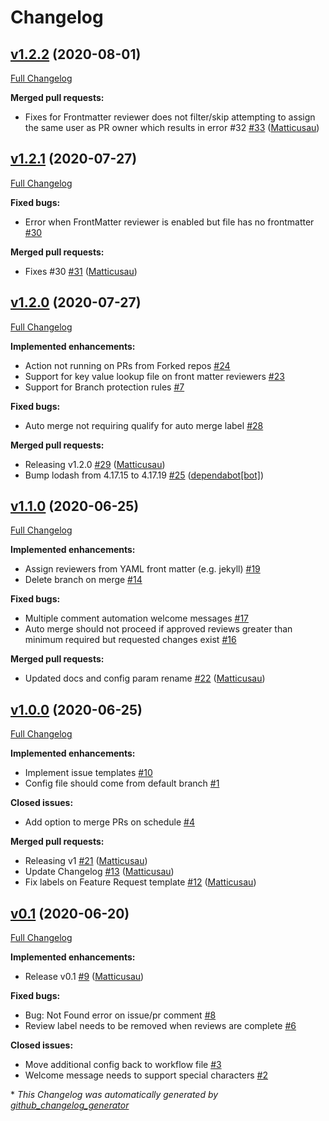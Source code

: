 # Changelog

## [v1.2.2](https://github.com/Matticusau/pr-helper/tree/v1.2.2) (2020-08-01)

[Full Changelog](https://github.com/Matticusau/pr-helper/compare/v1.2.1...v1.2.2)

**Merged pull requests:**

- Fixes for Frontmatter reviewer does not filter/skip attempting to assign the same user as PR owner which results in error \#32 [\#33](https://github.com/Matticusau/pr-helper/pull/33) ([Matticusau](https://github.com/Matticusau))

## [v1.2.1](https://github.com/Matticusau/pr-helper/tree/v1.2.1) (2020-07-27)

[Full Changelog](https://github.com/Matticusau/pr-helper/compare/v1.2.0...v1.2.1)

**Fixed bugs:**

- Error when FrontMatter reviewer is enabled but file has no frontmatter [\#30](https://github.com/Matticusau/pr-helper/issues/30)

**Merged pull requests:**

- Fixes \#30 [\#31](https://github.com/Matticusau/pr-helper/pull/31) ([Matticusau](https://github.com/Matticusau))

## [v1.2.0](https://github.com/Matticusau/pr-helper/tree/v1.2.0) (2020-07-27)

[Full Changelog](https://github.com/Matticusau/pr-helper/compare/v1.1.0...v1.2.0)

**Implemented enhancements:**

- Action not running on PRs from Forked repos [\#24](https://github.com/Matticusau/pr-helper/issues/24)
- Support for key value lookup file on front matter reviewers [\#23](https://github.com/Matticusau/pr-helper/issues/23)
- Support for Branch protection rules [\#7](https://github.com/Matticusau/pr-helper/issues/7)

**Fixed bugs:**

- Auto merge not requiring qualify for auto merge label [\#28](https://github.com/Matticusau/pr-helper/issues/28)

**Merged pull requests:**

- Releasing v1.2.0 [\#29](https://github.com/Matticusau/pr-helper/pull/29) ([Matticusau](https://github.com/Matticusau))
- Bump lodash from 4.17.15 to 4.17.19 [\#25](https://github.com/Matticusau/pr-helper/pull/25) ([dependabot[bot]](https://github.com/apps/dependabot))

## [v1.1.0](https://github.com/Matticusau/pr-helper/tree/v1.1.0) (2020-06-25)

[Full Changelog](https://github.com/Matticusau/pr-helper/compare/v1.0.0...v1.1.0)

**Implemented enhancements:**

- Assign reviewers from YAML front matter \(e.g. jekyll\) [\#19](https://github.com/Matticusau/pr-helper/issues/19)
- Delete branch on merge [\#14](https://github.com/Matticusau/pr-helper/issues/14)

**Fixed bugs:**

- Multiple comment automation welcome messages [\#17](https://github.com/Matticusau/pr-helper/issues/17)
- Auto merge should not proceed if approved reviews greater than minimum required but requested changes exist [\#16](https://github.com/Matticusau/pr-helper/issues/16)

**Merged pull requests:**

- Updated docs and config param rename [\#22](https://github.com/Matticusau/pr-helper/pull/22) ([Matticusau](https://github.com/Matticusau))

## [v1.0.0](https://github.com/Matticusau/pr-helper/tree/v1.0.0) (2020-06-25)

[Full Changelog](https://github.com/Matticusau/pr-helper/compare/v0.1...v1.0.0)

**Implemented enhancements:**

- Implement issue templates [\#10](https://github.com/Matticusau/pr-helper/issues/10)
- Config file should come from default branch [\#1](https://github.com/Matticusau/pr-helper/issues/1)

**Closed issues:**

- Add option to merge PRs on schedule [\#4](https://github.com/Matticusau/pr-helper/issues/4)

**Merged pull requests:**

- Releasing v1 [\#21](https://github.com/Matticusau/pr-helper/pull/21) ([Matticusau](https://github.com/Matticusau))
- Update Changelog [\#13](https://github.com/Matticusau/pr-helper/pull/13) ([Matticusau](https://github.com/Matticusau))
- Fix labels on Feature Request template [\#12](https://github.com/Matticusau/pr-helper/pull/12) ([Matticusau](https://github.com/Matticusau))

## [v0.1](https://github.com/Matticusau/pr-helper/tree/v0.1) (2020-06-20)

[Full Changelog](https://github.com/Matticusau/pr-helper/compare/37ebf728140f171cdf3adaae799d27975612e095...v0.1)

**Implemented enhancements:**

- Release v0.1 [\#9](https://github.com/Matticusau/pr-helper/pull/9) ([Matticusau](https://github.com/Matticusau))

**Fixed bugs:**

- Bug: Not Found error on issue/pr comment [\#8](https://github.com/Matticusau/pr-helper/issues/8)
- Review label needs to be removed when reviews are complete [\#6](https://github.com/Matticusau/pr-helper/issues/6)

**Closed issues:**

- Move additional config back to workflow file [\#3](https://github.com/Matticusau/pr-helper/issues/3)
- Welcome message needs to support special characters [\#2](https://github.com/Matticusau/pr-helper/issues/2)



\* *This Changelog was automatically generated by [github_changelog_generator](https://github.com/github-changelog-generator/github-changelog-generator)*
